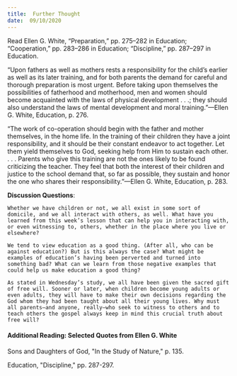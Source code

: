 ```yaml
---
title:  Further Thought
date:  09/10/2020
---
```


Read Ellen G. White, “Preparation,” pp. 275–282 in Education; “Cooperation,” pp. 283–286 in Education; “Discipline,” pp. 287–297 in Education.

“Upon fathers as well as mothers rests a responsibility for the child’s earlier as well as its later training, and for both parents the demand for careful and thorough preparation is most urgent. Before taking upon themselves the possibilities of fatherhood and motherhood, men and women should become acquainted with the laws of physical development . . .; they should also understand the laws of mental development and moral training.”—Ellen G. White, Education, p. 276.

“The work of co-operation should begin with the father and mother themselves, in the home life. In the training of their children they have a joint responsibility, and it should be their constant endeavor to act together. Let them yield themselves to God, seeking help from Him to sustain each other. . . . Parents who give this training are not the ones likely to be found criticizing the teacher. They feel that both the interest of their children and justice to the school demand that, so far as possible, they sustain and honor the one who shares their responsibility.”—Ellen G. White, Education, p. 283.

**Discussion Questions**:

`Whether we have children or not, we all exist in some sort of domicile, and we all interact with others, as well. What have you learned from this week’s lesson that can help you in interacting with, or even witnessing to, others, whether in the place where you live or elsewhere?`

`We tend to view education as a good thing. (After all, who can be against education?) But is this always the case? What might be examples of education’s having been perverted and turned into something bad? What can we learn from those negative examples that could help us make education a good thing?`

`As stated in Wednesday’s study, we all have been given the sacred gift of free will. Sooner or later, when children become young adults or even adults, they will have to make their own decisions regarding the God whom they had been taught about all their young lives. Why must all parents—and anyone, really—who seek to witness to others and to teach others the gospel always keep in mind this crucial truth about free will?`

#### Additional Reading: Selected Quotes from Ellen G. White

Sons and Daughters of God, "In the Study of Nature," p. 135.

Education, "Discipline," pp. 287-297.